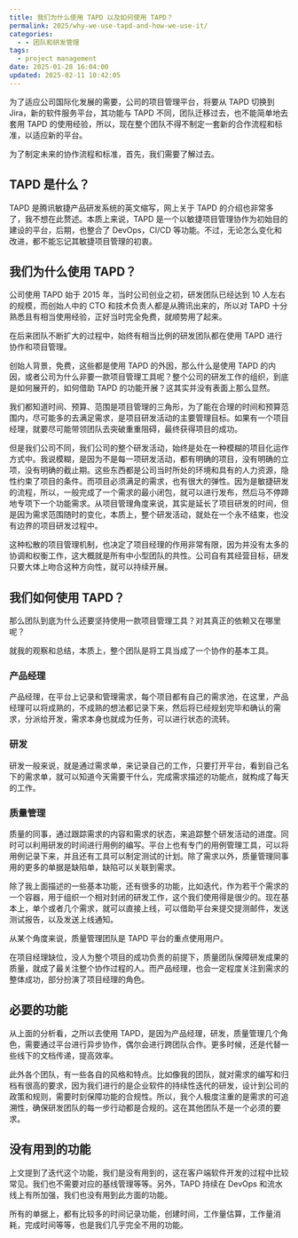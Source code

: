 ```yaml
---
title: 我们为什么使用 TAPD 以及如何使用 TAPD？
permalink: 2025/why-we-use-tapd-and-how-we-use-it/
categories:
  - - 团队和研发管理
tags:
  - project management
date: 2025-01-28 16:04:00
updated: 2025-02-11 10:42:05
---
```

为了适应公司国际化发展的需要，公司的项目管理平台，将要从 TAPD 切换到 Jira，新的软件服务平台，其功能与 TAPD 不同，团队迁移过去，也不能简单地去套用 TAPD 的使用经验，所以，现在整个团队不得不制定一套新的合作流程和标准，以适应新的平台。

为了制定未来的协作流程和标准，首先，我们需要了解过去。

## TAPD 是什么？

TAPD 是腾讯敏捷产品研发系统的英文缩写，网上关于 TAPD 的介绍也非常多了，我不想在此赘述。本质上来说，TAPD 是一个以敏捷项目管理协作为初始目的建设的平台，后期，也整合了 DevOps，CI/CD 等功能。不过，无论怎么变化和改进，都不能忘记其敏捷项目管理的初衷。

## 我们为什么使用 TAPD？

公司使用 TAPD 始于 2015 年，当时公司创业之初，研发团队已经达到 10 人左右的规模，而创始人中的 CTO 和技术负责人都是从腾讯出来的，所以对 TAPD 十分熟悉且有相当使用经验，正好当时完全免费，就顺势用了起来。

在后来团队不断扩大的过程中，始终有相当比例的研发团队都在使用 TAPD 进行协作和项目管理。

创始人背景，免费，这些都是使用 TAPD 的外因，那么什么是使用 TAPD 的内因，或者公司为什么非要一款项目管理工具呢？整个公司的研发工作的组织，到底是如何展开的，如何借助 TAPD 的功能开展？这其实并没有表面上那么显然。

我们都知道时间、预算、范围是项目管理的三角形，为了能在合理的时间和预算范围内，尽可能多的去满足需求，是项目研发活动的主要管理目标。如果有一个项目经理，就要尽可能带领团队去突破重重阻碍，最终获得项目的成功。

但是我们公司不同，我们公司的整个研发活动，始终是处在一种模糊的项目化运作方式中。我说模糊，是因为不是每一项研发活动，都有明确的项目，没有明确的立项，没有明确的截止期。这些东西都是公司当时所处的环境和具有的人力资源，隐性约束了项目的条件。而项目必须满足的需求，也有很大的弹性。因为是敏捷研发的流程，所以，一般完成了一个需求的最小闭包，就可以进行发布，然后马不停蹄地专项下一个功能需求。从项目管理角度来说，其实是延长了项目研发的时间，但是因为需求范围随时的变化，本质上，整个研发活动，就处在一个永不结束，也没有边界的项目研发过程中。

这种松散的项目管理机制，也决定了项目经理的作用非常有限，因为并没有太多的协调和权衡工作，这大概就是所有中小型团队的共性。公司自有其经营目标，研发只要大体上吻合这种方向性，就可以持续开展。

## 我们如何使用 TAPD？

那么团队到底为什么还要坚持使用一款项目管理工具？对其真正的依赖又在哪里呢？

就我的观察和总结，本质上，整个团队是将工具当成了一个协作的基本工具。

### 产品经理

产品经理，在平台上记录和管理需求，每个项目都有自己的需求池，在这里，产品经理可以将成熟的，不成熟的想法都记录下来，然后将已经规划完毕和确认的需求，分派给开发，需求本身也就成为任务，可以进行状态的流转。

### 研发

研发一般来说，就是通过需求单，来记录自己的工作，只要打开平台，看到自己名下的需求单，就可以知道今天需要干什么，完成需求描述的功能点，就构成了每天的工作。

### 质量管理

质量的同事，通过跟踪需求的内容和需求的状态，来追踪整个研发活动的进度。同时可以利用研发的时间进行用例的编写。平台上也有专门的用例管理工具，可以将用例记录下来，并且还有工具可以制定测试的计划。除了需求以外，质量管理同事用的更多的单据是缺陷单，缺陷可以关联到需求。

除了我上面描述的一些基本功能，还有很多的功能，比如迭代，作为若干个需求的一个容器，用于组织一个相对封闭的研发工作，这个我们使用得是很少的。现在基本上，单个或者几个需求，就可以直接上线，可以借助平台来提交提测邮件，发送测试报告，以及发送上线通知。

从某个角度来说，质量管理团队是 TAPD 平台的重点使用用户。

在项目经理缺位，没人为整个项目的成功负责的前提下，质量团队保障研发成果的质量，就成了最关注整个协作过程的人。而产品经理，也会一定程度关注到需求的整体成功，部分扮演了项目经理的角色。

## 必要的功能

从上面的分析看，之所以去使用 TAPD，是因为产品经理，研发，质量管理几个角色，需要通过平台进行异步协作，偶尔会进行跨团队合作。更多时候，还是代替一些线下的文档传递，提高效率。

此外各个团队，有一些各自的风格和特点。比如像我的团队，就对需求的编写和归档有很高的要求，因为我们进行的是企业软件的持续性迭代的研发，设计到公司的政策和规则，需要时刻保障功能的合规性。所以，我个人极度注重的是需求的可追溯性，确保研发团队的每一步行动都是合规的。这在其他团队不是一个必须的要求。

## 没有用到的功能

上文提到了迭代这个功能，我们是没有用到的，这在客户端软件开发的过程中比较常见。我们也不需要对应的基线管理等等。另外，TAPD 持续在 DevOps 和流水线上有所加强，我们也没有用到此方面的功能。

所有的单据上，都有比较多的时间记录功能，创建时间，工作量估算，工作量消耗，完成时间等等，也是我们几乎完全不用的功能。

